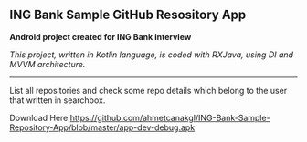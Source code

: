 ## ING Bank Sample GitHub Resository App

**Android project created for ING Bank interview**

*This project, written in Kotlin language, is coded with RXJava, using DI and MVVM architecture.*

---

List all repositories and check some repo details which belong to the user that written in searchbox.

Download Here https://github.com/ahmetcanakgl/ING-Bank-Sample-Repository-App/blob/master/app-dev-debug.apk
